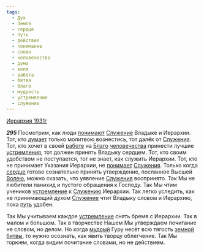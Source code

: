 ```yaml
---
tags:
  - Дух
  - Земля
  - сердце
  - путь
  - действие
  - понимание
  - слово
  - человечество
  - дума
  - воля
  - работа
  - битва
  - благо
  - мудрость
  - устремление
  - служение
---
```


[Иерархия 1931г](/agni/1931)

___295___
Посмотрим, как люди [понимают](/tag/#понимание) [Служение](/tag/#служение) Владыке и Иерархии. Тот, кто [думает](/tag/#дума) только молитвою вознестись, тот далёк от [Служения](/tag/#служение). Тот, кто хочет в своей [работе](/tag/#работа) на [Благо](/tag/#благо) [человечества](/tag/#человечество) принести лучшие [устремления](/tag/#[устремление](/tag/#устремление)), тот должен принять Владыку сердцем. Тот, кто своим удобством не поступается, тот не знает, как служить Иерархии. Тот, кто не принимает Указания Иерархии, не [понимает](/tag/#понимание) [Служения](/tag/#служение). Только когда [сердце](/tag/#сердце) готово сознательно принять утверждение, посланное Высшей [Волею](/tag/#воля), можно сказать, что уявление [Служения](/tag/#служение) воспринято. Так Мы не любители панихид и пустого обращения к Господу. Так Мы чтим учеников [устремление](/tag/#устремление) к [Служению](/tag/#служение) Иерархии. Так легко уследить, как не принимающий духом [Служение](/tag/#служение) чтит Владыку словом и Иерархию, пока [путь](/tag/#путь) удобен.   

Так Мы учитываем каждое [устремление](/tag/#устремление) снять бремя с Иерархии. Так в малом и большом. Так в творчестве Нашем Мы утверждаем почитание не словом, но делом. Но когда [мудрый](/tag/#мудрость) Гуру несёт всю тягость [земной](/tag/#Земля) [битвы](/tag/#битва), то нужно осознать, как явить творцу облегчение. Так Мы горюем, когда видим почитание словами, но не действием.   

